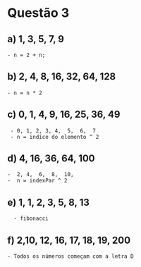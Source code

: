 # Questão 3
 ## a) 1, 3, 5, 7, 9
    - n = 2 + n;
## b) 2, 4, 8, 16, 32, 64, 128
    - n = n * 2
 ## c) 0, 1, 4, 9, 16, 25, 36, 49
     - 0, 1, 2, 3, 4,  5,  6,  7
     - n = indíce do elemento ^ 2
 ## d) 4, 16, 36, 64, 100
    -  2, 4,  6,  8,  10,
    -  n = indexPar ^ 2
 ## e) 1, 1, 2, 3, 5, 8, 13
      - fibonacci
## f) 2,10, 12, 16, 17, 18, 19, 200
    - Todos os números começam com a letra D
